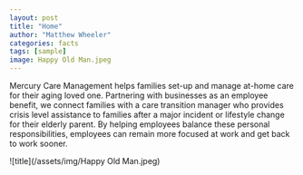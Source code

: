 ```yaml
---
layout: post
title: "Home"
author: "Matthew Wheeler"
categories: facts
tags: [sample]
image: Happy Old Man.jpeg
---
```


Mercury Care Management helps families set-up and manage at-home care for their aging loved one. Partnering with businesses as an employee benefit, we connect families with a care transition manager who provides crisis level assistance to families after a major incident or lifestyle change for their elderly parent. By helping employees balance these personal responsibilities, employees can remain more focused at work and get back to work sooner. 

![title](/assets/img/Happy Old Man.jpeg)

